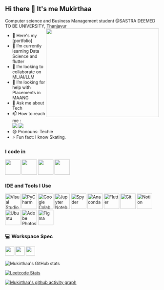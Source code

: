 ## Hi there 👋 It's me Mukirthaa

Computer science and Business Management student @SASTRA DEEMED TO BE UNIVERSITY, Thanjavur
<img align="right" width="370" height="290" src="https://www.google.com/url?sa=i&url=https%3A%2F%2Fgiphy.com%2Fexplore%2Fcomputer-engineer&psig=AOvVaw13qhD7MubVS1axCE8EthRv&ust=1735360127263000&source=images&cd=vfe&opi=89978449&ved=0CBQQjRxqFwoTCKCnvLGOx4oDFQAAAAAdAAAAABAJ">
- 🔭 Here's my [portfolio]                                                 
- 🌱 I’m currently learning Data Science and flutter
- 👯 I’m looking to collaborate on ML/AI/LLM
- 🤔 I’m looking for help with Placements in MAANG
- 💬 Ask me about Tech
- 📫 How to reach me :
<br /> [<img src="https://img.shields.io/badge/dev.to-mukirthaa-0A0A0A?style=for-the-badge&logo=dev.to&logoColor=white
" />](https://x.com/mukirthaamk) [<img src="https://img.shields.io/badge/LinkedIn-0077B5?style=for-the-badge&logo=linkedin&logoColor=white" />](https://www.linkedin.com/in/mukirthaa/)
- 😄 Pronouns: Techie
- ⚡ Fun fact: I know Skating.

### I code in
<img height="50" width="50" src="https://img.icons8.com/color/48/000000/python.png" /> <img height="50" width="50" src="https://img.icons8.com/color/48/000000/c-programming.png" /> <img height="50" width="50" src="https://img.icons8.com/color/48/000000/c-plus-plus-logo.png" /> 
<img height="50" width="50" src="https://img.icons8.com/color/48/000000/mysql-logo.png"/>

### IDE and Tools I Use

<img height="50" width="50" src="https://img.icons8.com/color/48/000000/visual-studio-code-2019.png" alt="Visual Studio Code"/>  <img height="50" width="50" src="https://img.icons8.com/color/48/000000/pycharm.png" alt="PyCharm"/>  <img height="50" width="50" src="https://img.icons8.com/color/48/000000/google-colab.png" alt="Google Colab"/>  <img height="50" width="50" src="https://img.icons8.com/ios-filled/50/000000/jupyter.png" alt="Jupyter Notebook"/>  <img height="50" width="50" src="https://img.icons8.com/color/48/000000/spyder.png" alt="Spyder"/>  <img height="50" width="50" src="https://img.icons8.com/dusk/64/000000/anaconda.png" alt="Anaconda"/>  <img height="50" width="50" src="https://img.icons8.com/color/48/000000/flutter.png" alt="Flutter"/>  <img height="50" width="50" src="https://img.icons8.com/color/50/000000/git.png" alt="Git"/>  <img height="50" width="50" src="https://img.icons8.com/color/480/null/notion--v1.png" alt="Notion"/>  <img height="50" width="50" src="https://img.icons8.com/color/48/000000/ubuntu--v1.png" alt="Ubuntu"/>  <img height="50" width="50" src="https://img.icons8.com/doodle/48/000000/adobe-photoshop.png" alt="Adobe Photoshop"/>  <img height="50" width="50" src="https://img.icons8.com/color/48/000000/figma--v1.png" alt="Figma"/>  

### 💻 Workspace Spec

<img height="30" src="https://img.shields.io/badge/Macbook-Pro_M1-ED1C24?style=for-the-badge&logo=apple&logoColor=white"/> <img height="30" src="https://img.shields.io/badge/NVIDIA-GTX1650-76B900?style=for-the-badge&logo=nvidia&logoColor=white"/>  <img height="30" src="https://img.shields.io/badge/AMD-Ryzen_5_4600H-ED1C24?style=for-the-badge&logo=amd&logoColor=white"/> 

![Mukirthaa's GitHub stats](https://github-readme-stats.vercel.app/api?username=Mukirthaa&theme=dark&show_icons=true&&hide=issues,contribs)

[![Leetcode Stats](https://leetcard.jacoblin.cool/Mukirthaa?ext=contest&theme=dark)](https://leetcode.com/Mukirthaa)

[![Mukirthaa's github activity graph](https://github-readme-activity-graph.vercel.app/graph?username=Mukirthaa-r&bg_color=000000&color=ffffff&line=51f565&point=ffffff&area=true&hide_border=true)](https://github.com/ashutosh00710/github-readme-activity-graph)
